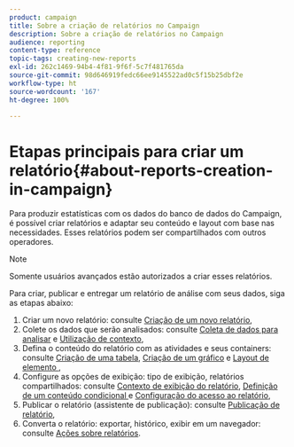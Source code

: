 ```yaml
---
product: campaign
title: Sobre a criação de relatórios no Campaign
description: Sobre a criação de relatórios no Campaign
audience: reporting
content-type: reference
topic-tags: creating-new-reports
exl-id: 262c1469-94b4-4f81-9f6f-5c7f481765da
source-git-commit: 98d646919fedc66ee9145522ad0c5f15b25dbf2e
workflow-type: ht
source-wordcount: '167'
ht-degree: 100%

---
```


# Etapas principais para criar um relatório{#about-reports-creation-in-campaign}

Para produzir estatísticas com os dados do banco de dados do Campaign, é possível criar relatórios e adaptar seu conteúdo e layout com base nas necessidades. Esses relatórios podem ser compartilhados com outros operadores.

>[!NOTE]
>
>Somente usuários avançados estão autorizados a criar esses relatórios.

Para criar, publicar e entregar um relatório de análise com seus dados, siga as etapas abaixo:

1. Criar um novo relatório: consulte [Criação de um novo relatório](../../reporting/using/creating-a-new-report.md),
1. Colete os dados que serão analisados: consulte [Coleta de dados para analisar](../../reporting/using/collecting-data-to-analyze.md) e [Utilização de contexto](../../reporting/using/using-the-context.md),
1. Defina o conteúdo do relatório com as atividades e seus containers: consulte [Criação de uma tabela](../../reporting/using/creating-a-table.md), [Criação de um gráfico](../../reporting/using/creating-a-chart.md) e [Layout de elemento ](../../reporting/using/element-layout.md),
1. Configure as opções de exibição: tipo de exibição, relatórios compartilhados: consulte [Contexto de exibição do relatório](../../reporting/using/configuring-access-to-the-report.md#report-display-context), [Definição de um conteúdo condicional ](../../reporting/using/defining-a-conditional-content.md)e [Configuração do acesso ao relatório](../../reporting/using/configuring-access-to-the-report.md),
1. Publicar o relatório (assistente de publicação): consulte [Publicação de relatório](../../reporting/using/configuring-access-to-the-report.md#publishing-the-report),
1. Converta o relatório: exportar, histórico, exibir em um navegador: consulte [Ações sobre relatórios](../../reporting/using/actions-on-reports.md).
